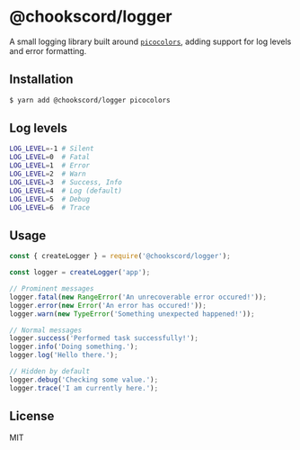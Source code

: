 # @chookscord/logger

A small logging library built around [`picocolors`](https://www.npmjs.com/package/picocolors),
adding support for log levels and error formatting.

## Installation

```sh
$ yarn add @chookscord/logger picocolors
```

## Log levels

```sh
LOG_LEVEL=-1 # Silent
LOG_LEVEL=0  # Fatal
LOG_LEVEL=1  # Error
LOG_LEVEL=2  # Warn
LOG_LEVEL=3  # Success, Info
LOG_LEVEL=4  # Log (default)
LOG_LEVEL=5  # Debug
LOG_LEVEL=6  # Trace
```

## Usage

```js
const { createLogger } = require('@chookscord/logger');

const logger = createLogger('app');

// Prominent messages
logger.fatal(new RangeError('An unrecoverable error occured!'));
logger.error(new Error('An error has occured!'));
logger.warn(new TypeError('Something unexpected happened!'));

// Normal messages
logger.success('Performed task successfully!');
logger.info('Doing something.');
logger.log('Hello there.');

// Hidden by default
logger.debug('Checking some value.');
logger.trace('I am currently here.');
```

## License

MIT
